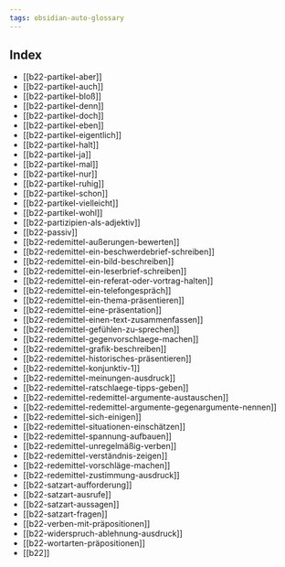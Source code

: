 ```yaml
---
tags: obsidian-auto-glossary
---
```

## Index

- [[b22-partikel-aber]]
- [[b22-partikel-auch]]
- [[b22-partikel-bloß]]
- [[b22-partikel-denn]]
- [[b22-partikel-doch]]
- [[b22-partikel-eben]]
- [[b22-partikel-eigentlich]]
- [[b22-partikel-halt]]
- [[b22-partikel-ja]]
- [[b22-partikel-mal]]
- [[b22-partikel-nur]]
- [[b22-partikel-ruhig]]
- [[b22-partikel-schon]]
- [[b22-partikel-vielleicht]]
- [[b22-partikel-wohl]]
- [[b22-partizipien-als-adjektiv]]
- [[b22-passiv]]
- [[b22-redemittel-außerungen-bewerten]]
- [[b22-redemittel-ein-beschwerdebrief-schreiben]]
- [[b22-redemittel-ein-bild-beschreiben]]
- [[b22-redemittel-ein-leserbrief-schreiben]]
- [[b22-redemittel-ein-referat-oder-vortrag-halten]]
- [[b22-redemittel-ein-telefongespräch]]
- [[b22-redemittel-ein-thema-präsentieren]]
- [[b22-redemittel-eine-präsentation]]
- [[b22-redemittel-einen-text-zusammenfassen]]
- [[b22-redemittel-gefühlen-zu-sprechen]]
- [[b22-redemittel-gegenvorschlaege-machen]]
- [[b22-redemittel-grafik-beschreiben]]
- [[b22-redemittel-historisches-präsentieren]]
- [[b22-redemittel-konjunktiv-1]]
- [[b22-redemittel-meinungen-ausdruck]]
- [[b22-redemittel-ratschlaege-tipps-geben]]
- [[b22-redemittel-redemittel-argumente-austauschen]]
- [[b22-redemittel-redemittel-argumente-gegenargumente-nennen]]
- [[b22-redemittel-sich-einigen]]
- [[b22-redemittel-situationen-einschätzen]]
- [[b22-redemittel-spannung-aufbauen]]
- [[b22-redemittel-unregelmäßig-verben]]
- [[b22-redemittel-verständnis-zeigen]]
- [[b22-redemittel-vorschläge-machen]]
- [[b22-redemittel-zustimmung-ausdruck]]
- [[b22-satzart-aufforderung]]
- [[b22-satzart-ausrufe]]
- [[b22-satzart-aussagen]]
- [[b22-satzart-fragen]]
- [[b22-verben-mit-präpositionen]]
- [[b22-widerspruch-ablehnung-ausdruck]]
- [[b22-wortarten-präpositionen]]
- [[b22]]
